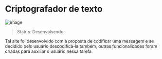 <h1>Criptografador de texto</h1>

![image](https://github.com/user-attachments/assets/0aabf2f2-62cd-4d11-aead-0e5f259148db)

> Status: Desenvolvendo

Tal site foi desenvolvido com a proposta de codificar uma messagem e se decidido pelo usuário descodificá-la também, outras funcionalidades foram criadas para auxiliar o usuário nessa tarefa.
